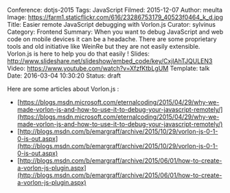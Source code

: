 Conference: dotjs-2015
Tags: JavaScript
Filmed: 2015-12-07
Author: meulta
Image: https://farm1.staticflickr.com/616/23286753179_40523f0464_k_d.jpg
Title: Easier remote JavaScript debugging with Vorlon.js
Curator: sylvinus
Category: Frontend
Summary: When you want to debug JavaScript and web code on mobile devices it can be a headache. There are some proprietary tools and old initiative like WeinRe but they are not easily extensible. Vorlon.js is here to help you do that easily !
Slides: http://www.slideshare.net/slideshow/embed_code/key/CxjlAhTJQULEN3
Video: https://www.youtube.com/watch?v=XfzfKtbLgUM
Template: talk
Date: 2016-03-04 10:30:20
Status: draft


Here are some articles about Vorlon.js : <br/>
- [https://blogs.msdn.microsoft.com/eternalcoding/2015/04/29/why-we-made-vorlon-js-and-how-to-use-it-to-debug-your-javascript-remotely/](https://blogs.msdn.microsoft.com/eternalcoding/2015/04/29/why-we-made-vorlon-js-and-how-to-use-it-to-debug-your-javascript-remotely/)<br/>
- [http://blogs.msdn.com/b/emargraff/archive/2015/10/29/vorlon-js-0-1-0-is-out.aspx](http://blogs.msdn.com/b/emargraff/archive/2015/10/29/vorlon-js-0-1-0-is-out.aspx)<br/>
- [http://blogs.msdn.com/b/emargraff/archive/2015/06/01/how-to-create-a-vorlon-js-plugin.aspx](http://blogs.msdn.com/b/emargraff/archive/2015/06/01/how-to-create-a-vorlon-js-plugin.aspx)
